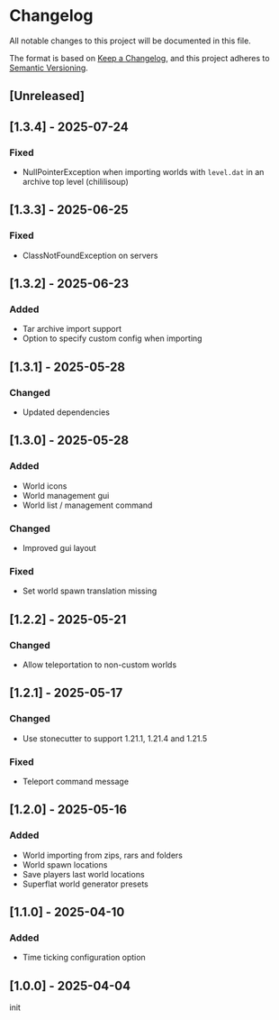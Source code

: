 # Changelog
All notable changes to this project will be documented in this file.

The format is based on [Keep a Changelog](https://keepachangelog.com/en/1.0.0/),
and this project adheres to [Semantic Versioning](https://semver.org/spec/v2.0.0.html).

## [Unreleased]

## [1.3.4] - 2025-07-24
### Fixed
- NullPointerException when importing worlds with `level.dat` in an archive top level (chililisoup)

## [1.3.3] - 2025-06-25
### Fixed
- ClassNotFoundException on servers

## [1.3.2] - 2025-06-23
### Added
- Tar archive import support
- Option to specify custom config when importing

## [1.3.1] - 2025-05-28
### Changed
- Updated dependencies

## [1.3.0] - 2025-05-28
### Added
- World icons
- World management gui
- World list / management command

### Changed
- Improved gui layout

### Fixed
- Set world spawn translation missing

## [1.2.2] - 2025-05-21
### Changed
- Allow teleportation to non-custom worlds

## [1.2.1] - 2025-05-17
### Changed
- Use stonecutter to support 1.21.1, 1.21.4 and 1.21.5

### Fixed
- Teleport command message

## [1.2.0] - 2025-05-16
### Added
- World importing from zips, rars and folders
- World spawn locations
- Save players last world locations
- Superflat world generator presets

## [1.1.0] - 2025-04-10
### Added
- Time ticking configuration option

## [1.0.0] - 2025-04-04
init